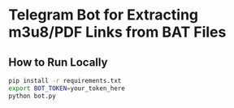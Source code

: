 # Telegram Bot for Extracting m3u8/PDF Links from BAT Files

## How to Run Locally
```bash
pip install -r requirements.txt
export BOT_TOKEN=your_token_here
python bot.py
